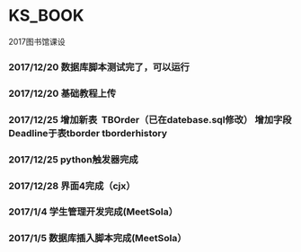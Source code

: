 # KS_BOOK
2017图书馆课设
### 2017/12/20 数据库脚本测试完了，可以运行
### 2017/12/20 基础教程上传
### 2017/12/25 增加新表  **TBOrder**（已在datebase.sql修改） 增加字段Deadline于表tborder   tborderhistory
### 2017/12/25 python触发器完成
### 2017/12/28 界面4完成（cjx）
### 2017/1/4 学生管理开发完成(MeetSola）
### 2017/1/5 数据库插入脚本完成(MeetSola）
